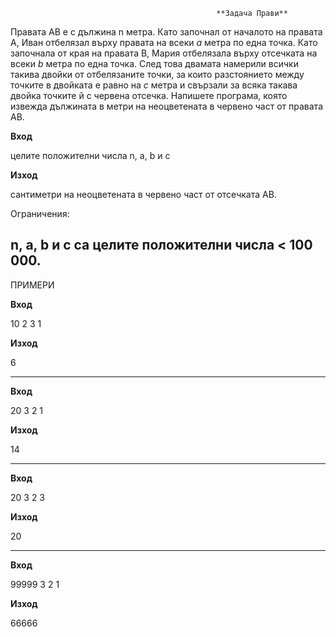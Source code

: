                                                   **Задача Прави**
                                                  

Правата AB е с дължина n метра. Като започнал от началото на правата A, Иван отбелязал върху правата на всеки _a_ метра по една точка. Като започнала от края на правата B, Мария отбелязала върху отсечката на всеки _b_ метра по една точка. След това двамата намерили всички такива двойки от отбелязаните точки, за които разстоянието между точките в двойката е равно на _c_ метра и свързали за всяка такава двойка точките й с червена отсечка. Напишете програма, която извежда дължината в метри на неоцветената в червено част от правата AB.

**Вход**

целите положителни числа n, a, b и c

**Изход**

сантиметри на неоцветената в червено част от отсечката AB.

Ограничения:

n, a, b и c са целите положителни числа &lt; 100 000.
--------------
ПРИМЕРИ

**Вход**

10 2 3 1

**Изход**

6

--------------

**Вход**

20 3 2 1

**Изход**

14

--------------

**Вход**

20 3 2 3

**Изход**

20

--------------

**Вход**

99999 3 2 1

**Изход**

66666
